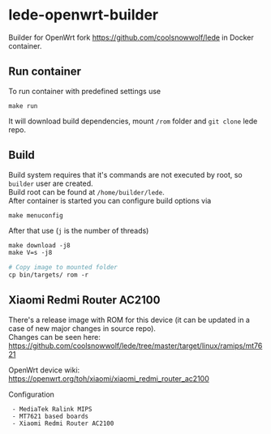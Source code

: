 # lede-openwrt-builder
Builder for OpenWrt fork https://github.com/coolsnowwolf/lede in Docker container.   
## Run container
To run container with predefined settings use
```
make run
```
It will download build dependencies, mount `/rom` folder and `git clone` lede repo.   
## Build
Build system requires that it's commands are not executed by root, so `builder` user are created.   
Build root can be found at `/home/builder/lede`.   
After container is started you can configure build options via
```
make menuconfig
```
After that use (`j` is the number of threads)
```mk
make download -j8
make V=s -j8

# Copy image to mounted folder
cp bin/targets/ rom -r
```
## Xiaomi Redmi Router AC2100
There's a release image with ROM for this device (it can be updated in a case of new major changes in source repo).   
Changes can be seen here: https://github.com/coolsnowwolf/lede/tree/master/target/linux/ramips/mt7621

OpenWrt device wiki: https://openwrt.org/toh/xiaomi/xiaomi_redmi_router_ac2100

Configuration
```
 - MediaTek Ralink MIPS
 - MT7621 based boards
 - Xiaomi Redmi Router AC2100
```
